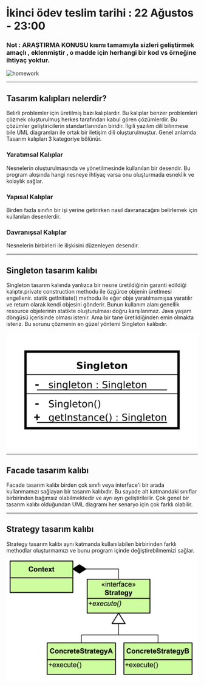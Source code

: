 # İkinci ödev teslim tarihi : 22 Ağustos - 23:00
### Not : ARAŞTIRMA KONUSU kısmı tamamıyla sizleri geliştirmek amaçlı , eklenmiştir , o madde için herhangi bir kod vs örneğine ihtiyaç yoktur.

![homework](https://user-images.githubusercontent.com/45206582/129493929-01f3b3a7-793f-4057-959a-ac5fb05ad8a8.png)

---

## Tasarım kalıpları nelerdir?
Belirli problemler için üretilmiş bazı kalıplardır. Bu kalıplar benzer problemleri çözmek oluşturulmuş herkes tarafından kabul gören çözümlerdir. Bu çözümler geliştiricilerin standartlarından biridir. İlgili yazılım dili bilinmese bile UML diagramları ile ortak bir iletişim dili oluşturulmuştur. Genel anlamda Tasarım kalıpları 3 kategoriye bölünür.
### Yaratımsal Kalıplar
Nesnelerin oluşturulmasında ve yönetilmesinde kullanılan bir desendir. Bu program akışında hangi nesneye ihtiyaç varsa onu oluşturmada esneklik ve kolaylık sağlar.
### Yapısal Kalıplar
Birden fazla sınıfın bir işi yerine getirirken nasıl davranacağını belirlemek için kullanılan desenlerdir. 
### Davranışsal Kalıplar
Nesnelerin birbirleri ile ilişkisini düzenleyen desendir.

---

## Singleton tasarım kalıbı

Singleton tasarım kalıında yanlızca bir nesne üretildiğinin garanti edildiği kalıptır.private construction methodu ile özgürce objenin üretlmesi engellenir. statik getInitiate() methodu ile eğer obje yaratılmamışsa yaratılır ve return olarak kendi objesini gönderir. Bunun kullanım alanı genellik resource objelerinin statikte oluşturulması doğru karşılanmaz. Java yaşam döngüsü içerisinde olması istenir. Ama bir tane üretildiğinden emin olmakta isteriz. Bu sorunu çözmenin en güzel yöntemi Singleton kalıbıdır.

![image](./singleton-uml.png)

---

## Facade tasarım kalıbı
Facade tasarım kalıbı birden çok sınıfı veya interface'i bir arada kullanmamızı sağlayan bir tasarım kalıbıdır. Bu sayade alt katmandaki sınıflar birbirinden bağımsız olabilmektedir ve ayrı ayrı geliştirileilir. Çok genel bir tasarım kalıbı olduğundan UML diagramı her senaryo için çok farklı olabilir.

---

## Strategy tasarım kalıbı

Strategy tasarım kalıbı aynı katmanda kullanılabilen birbirinden farklı methodlar oluşturmamızı ve bunu program içinde değiştirebilmemizi sağlar.
![image](./Strategy.jpeg)